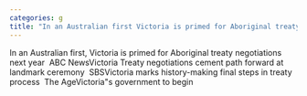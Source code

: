 ```yaml
---
categories: g
title: "In an Australian first Victoria is primed for Aboriginal treaty negotiations next year  ABC News"
---
```

In an Australian first, Victoria is primed for Aboriginal treaty negotiations next year&nbsp;&nbsp;ABC NewsVictoria Treaty negotiations cement path forward at landmark ceremony&nbsp;&nbsp;SBSVictoria marks history-making final steps in treaty process&nbsp;&nbsp;The AgeVictoria"s government to begin 